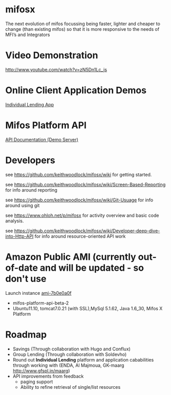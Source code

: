 mifosx
======

The next evolution of mifos focussing being faster, lighter and cheaper to change (than existing mifos) so that it is more responsive to the needs of MFI’s and Integrators

Video Demonstration
===============

http://www.youtube.com/watch?v=zN5Dn1Lc_js

Online Client Application Demos
=============================

<a target="_blank" href="https://ec2-46-137-62-163.eu-west-1.compute.amazonaws.com:8443/IndividualLendingGeneralJavaScript/IndivLendHome.html?tenantIdentifier=default" title="Client apps: Individual Lending">Individual Lending App</a>

Mifos Platform API
=====================

<a target="_blank" href="https://ec2-46-137-62-163.eu-west-1.compute.amazonaws.com:8443/api-docs/apiLive.htm" title="mifos platform api beta 1">API Documentation (Demo Server)</a>

Developers
==========

see https://github.com/keithwoodlock/mifosx/wiki for getting started.

see https://github.com/keithwoodlock/mifosx/wiki/Screen-Based-Reporting for info around reporting

see https://github.com/keithwoodlock/mifosx/wiki/Git-Usuage for info around using git

see https://www.ohloh.net/p/mifosx for activity overview and basic code analysis.

see https://github.com/keithwoodlock/mifosx/wiki/Developer-deep-dive-into-Http-API for info around resource-oriented API work

Amazon Public AMI (currently out-of-date and will be updated - so don't use
=================

Launch instance <a target="_blank" href="https://console.aws.amazon.com/ec2/home?region=eu-west-1#launchAmi=ami-7b0e0a0f" title="mifos platform api beta 2">ami-7b0e0a0f</a>

 - mifos-platform-api-beta-2
 - Ubuntu11.10, tomcat7.0.21 (with SSL),MySql 5.1.62, Java 1.6_30, Mifos X Platform

Roadmap
==============
 - Savings (Through collaboration with Hugo and Conflux)
 - Group Lending (Through collaboration with Soldevho)
 - Round out **Individual Lending** platform and application cababilities through working with (ENDA, Al Majmoua, GK-maarg http://www.gfspl.in/maarg)
 - API improvements from feedback
    - paging support
    - Ability to refine retrieval of single/list resources
